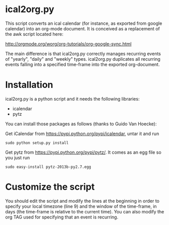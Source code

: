 
ical2org.py
===========

This script converts an ical calendar (for instance, as exported from google
calendar) into an org-mode document. It is conceived as a replacement of the
awk script located here:

http://orgmode.org/worg/org-tutorials/org-google-sync.html

The main difference is that ical2org.py correctly manages recurring events
of "yearly", "daily" and "weekly" types. ical2org.py duplicates all
recurring events falling into a specified time-frame into the exported
org-document.

Installation
===========

ical2org.py is a python script and it needs the following libraries:

- icalendar
- pytz

You can install those packages as follows (thanks to Guido Van Hoecke):

Get iCalendar from https://pypi.python.org/pypi/icalendar, untar it
and run 

````shell
sudo python setup.py install
````

Get pytz from https://pypi.python.org/pypi/pytz/. It comes as an egg
file so you just run 

````shell
sudo easy-install pytz-2013b-py2.7.egg
````

Customize the script
====================

You should edit the script and modify the lines at the beginning in order to
specify your local timezone (line 9) and the window of the time-frame, in
days (the time-frame is relative to the current time). You can also modify
the org TAG used for specifying that an event is recurring.
